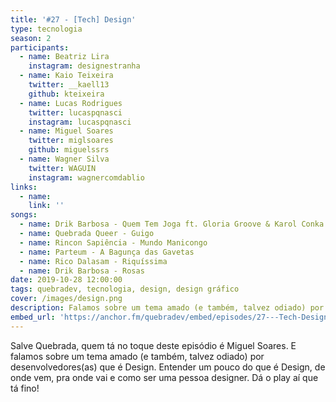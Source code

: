 ```yaml
---
title: '#27 - [Tech] Design'
type: tecnologia
season: 2
participants:
  - name: Beatriz Lira
    instagram: designestranha
  - name: Kaio Teixeira
    twitter: __kaell13
    github: kteixeira 
  - name: Lucas Rodrigues
    twitter: lucaspqnasci
    instagram: lucaspqnasci
  - name: Miguel Soares
    twitter: miglsoares
    github: miguelssrs
  - name: Wagner Silva
    twitter: WAGUIN
    instagram: wagnercomdablio
links:
  - name: 
    link: ''
songs:
  - name: Drik Barbosa - Quem Tem Joga ft. Gloria Groove & Karol Conka
  - name: Quebrada Queer - Guigo
  - name: Rincon Sapiência - Mundo Manicongo
  - name: Parteum - A Bagunça das Gavetas
  - name: Rico Dalasam - Riquíssima
  - name: Drik Barbosa - Rosas
date: 2019-10-28 12:00:00
tags: quebradev, tecnologia, design, design gráfico
cover: /images/design.png
description: Falamos sobre um tema amado (e também, talvez odiado) por desenvolvedores(as) que é Design. Entender um pouco do que é Design, de onde vem, pra onde vai e como ser uma pessoa designer. Dá o play aí que tá fino!
embed_url: 'https://anchor.fm/quebradev/embed/episodes/27---Tech-Design-eclvcb'
---
```


Salve Quebrada, quem tá no toque deste episódio é Miguel Soares.
E falamos sobre um tema amado (e também, talvez odiado) por desenvolvedores(as) que é Design. Entender um pouco do que é Design, de onde vem, pra onde vai e como ser uma pessoa designer.
Dá o play aí que tá fino!
